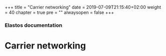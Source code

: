 +++
title = "Carrier networking"
date = 2019-07-09T21:15:40+02:00
weight = 40
chapter = true
pre = ""
alwaysopen = false
+++

### Elastos documentation

# Carrier networking

